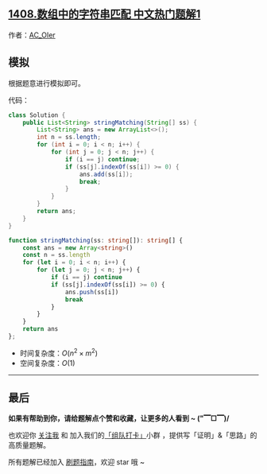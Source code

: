 ## [1408.数组中的字符串匹配 中文热门题解1](https://leetcode.cn/problems/string-matching-in-an-array/solutions/100000/by-ac_oier-k03v)

作者：[AC_OIer](https://leetcode.cn/u/AC_OIer)

## 模拟

根据题意进行模拟即可。

代码：
```Java []
class Solution {
    public List<String> stringMatching(String[] ss) {
        List<String> ans = new ArrayList<>();
        int n = ss.length;
        for (int i = 0; i < n; i++) {
            for (int j = 0; j < n; j++) {
                if (i == j) continue;
                if (ss[j].indexOf(ss[i]) >= 0) {
                    ans.add(ss[i]);
                    break;
                }
            }
        }
        return ans;
    }
}
```
```TypeScript []
function stringMatching(ss: string[]): string[] {
    const ans = new Array<string>()
    const n = ss.length
    for (let i = 0; i < n; i++) {
        for (let j = 0; j < n; j++) {
            if (i == j) continue
            if (ss[j].indexOf(ss[i]) >= 0) {
                ans.push(ss[i])
                break
            }
        }
    }
    return ans
};
```
* 时间复杂度：$O(n^2 \times m^2)$
* 空间复杂度：$O(1)$

---

## 最后

**如果有帮助到你，请给题解点个赞和收藏，让更多的人看到 ~ ("▔□▔)/**

也欢迎你 [关注我](https://oscimg.oschina.net/oscnet/up-19688dc1af05cf8bdea43b2a863038ab9e5.png) 和 加入我们的[「组队打卡」](https://leetcode-cn.com/u/ac_oier/)小群 ，提供写「证明」&「思路」的高质量题解。

所有题解已经加入 [刷题指南](https://github.com/SharingSource/LogicStack-LeetCode/wiki)，欢迎 star 哦 ~